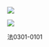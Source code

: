 ![](https://www.nta.go.jp/tmp/5764b01a-94ed-4ca5-aa60-3e13c7bf015d/images/7ec4f042a5cd6c2912ff2c3fce1b73f7a1def36251f075ebf3468baf64afc0e2.jpg)

![](https://www.nta.go.jp/tmp/5764b01a-94ed-4ca5-aa60-3e13c7bf015d/images/9ee7f1606d32ed629488697750217bff30bc54237b2aca35a46a62b83b8e6884.jpg)

法0301-0101